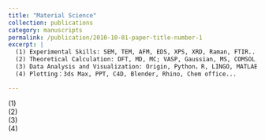 ```yaml
---
title: "Material Science"
collection: publications
category: manuscripts
permalink: /publication/2010-10-01-paper-title-number-1
excerpt: |
  (1) Experimental Skills: SEM, TEM, AFM, EDS, XPS, XRD, Raman, FTIR...  
  (2) Theoretical Calculation: DFT, MD, MC; VASP, Gaussian, MS, COMSOL...  
  (3) Data Analysis and Visualization: Origin, Python，R, LINGO, MATLAB...  
  (4) Plotting：3ds Max, PPT, C4D, Blender, Rhino, Chem office...  

---
```


(1)  
(2)  
(3)  
(4)  

